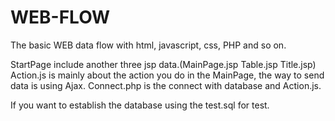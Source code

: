 # WEB-FLOW
The basic WEB data flow with html, javascript, css, PHP and so on.


StartPage include another three jsp data.(MainPage.jsp Table.jsp Title.jsp)
Action.js is mainly about the action you do in the MainPage, the way to send data is using Ajax.
Connect.php is the connect with database and Action.js.

If you want to establish the database using the test.sql for test.
